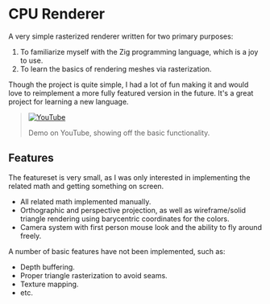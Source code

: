 # CPU Renderer
A very simple rasterized renderer written for two primary purposes:
1. To familiarize myself with the Zig programming language, which is a joy to use.
2. To learn the basics of rendering meshes via rasterization.

Though the project is quite simple, I had a lot of fun making it and would love to reimplement a more fully featured version in the future. It's a great project for learning a new language.

> [![YouTube](http://i.ytimg.com/vi/DuxeTrA3zwo/hqdefault.jpg)](https://www.youtube.com/watch?v=DuxeTrA3zwo)
>
> Demo on YouTube, showing off the basic functionality.

## Features
The featureset is very small, as I was only interested in implementing the related math and getting something on screen.
- All related math implemented manually.
- Orthographic and perspective projection, as well as wireframe/solid triangle rendering using barycentric coordinates for the colors.
- Camera system with first person mouse look and the ability to fly around freely.

A number of basic features have not been implemented, such as:
- Depth buffering.
- Proper triangle rasterization to avoid seams.
- Texture mapping.
- etc.
